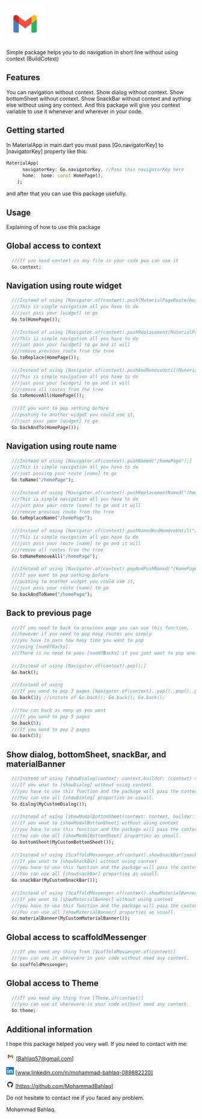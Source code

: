 <img src="https://github.com/MohammadBahlaq/short_navigation/raw/main/assets/Gmail.jpg" width="100">


Simple package helps you to do navigation in short line without using context (BuildCotext)
## Features

You can navigation without context.
Show dialog without context.
Show bottomSheet without context.
Show SnackBar without context and aything else without using any context.
And this package will give you context variable 
to use it whenever and wherever in your code.

## Getting started
In MaterialApp in main.dart you must pass [Go.navigatorKey] to [navigatorKey] property
like this:

```dart
MaterialApp(
      navigatorKey: Go.navigatorKey, //Pass this navigatorKey here
      home:  home: const HomePage(),
    );
```

and after that you can use this package usefully.    

## Usage
Explaining of how to use this package

## Global access to context
```dart
  ///If you need context in any file in your code you can use it
  Go.context;
```
## Navigation using route widget
```dart
  ///Instead of using [Navigator.of(context).push(MaterialPageRoute(builder: (context) => page));]
  ///This is simple navigation all you have to do
  ///just pass your [widget] to go
  Go.to(HomePage());

  ///Instead of using [Navigator.of(context).pushReplacement(MaterialPageRoute(builder: (context) => page));]
  ///This is simple navigation all you have to do
  ///just pass your [widget] to go and it will
  ///remove previous route from the tree
  Go.toReplace(HomePage());
  
  ///Instead of using [Navigator.of(context).pushAndRemoveUntil(MaterialPageRoute(builder: (context) => page));]
  ///This is simple navigation all you have to do
  ///just pass your [widget] to go and it will
  ///remove all routes from the tree
  Go.toRemoveAll(HomePage());

  ///If you want to pop sothing before
  ///pushing to another widget you could use it,
  ///just pass your [widget] to go
  Go.backAndTo(HomePage());
```
## Navigation using route name
```dart
  ///Instead of using [Navigator.of(context).pushNamed("/homePage");]
  ///This is simple navigation all you have to do
  ///just passing your route [name] to go
  Go.toName("/homePage");

  ///Instead of using [Navigator.of(context).pushReplacementNamed("/homePage");]
  ///This is simple navigation all you have to do
  ///just pass your route [name] to go and it will
  ///remove previous route from the tree
  Go.toReplaceName("/homePage");

  ///Instead of using [Navigator.of(context).pushNamedAndRemoveUntil("/homePage");]
  ///This is simple navigation all you have to do
  ///just pass your route [name] to go and it will
  ///remove all routes from the tree
  Go.toNameRemoveAll("/homePage");

  ///Instead of using [Navigator.of(context).popAndPushNamed("/homePage");]
  ///If you want to pop sothing before
  ///pushing to another widget you could use it,
  ///just pass your route [name] to go
  Go.backAndToName("/homePage");
```
## Back to previous page
```dart
  ///If you need to back to previous page you can use this function,
  ///however if you need to pop many routes you simply
  ///you have to pass how many time you want to pop
  ///using [numOfBacks].
  ///There is no need to pass [numOfBacks] if you just want to pop one time.

  ///Instead of using [Navigator.of(context).pop();]
  Go.back();

  ///Instead of using 
  ///If you wand to pop 3 pages [Navigator.of(context)..pop()..pop()..pop();]
  Go.back(3); //instate of Go.back(); Go.back(); Go.back();

  ///You can back as many as you want
  ///If you wand to pop 5 pages
  Go.back(5);
  ///If you wand to pop 2 pages
  Go.back(2);
```
## Show dialog, bottomSheet, snackBar, and materialBanner
```dart
  ///Instead of using [showDialog(context: context,builder: (context) => MyCustomDialog());]
  ///If you wnat to [showDialog] without using context
  ///you have to use this function and the package will pass the context automaticlly.
  ///You can use all [showDialog] proparties as usuall.
  Go.dialog(MyCustomDialog());

  ///Instead of using [showModalBottomSheet(context: context, builder: (context) => content);]
  ///If you wnat to [showModalBottomSheet] without using context
  ///you have to use this function and the package will pass the context automaticlly.
  ///You can use all [showModalBottomSheet] proparties as usuall.
  Go.bottomSheet(MyCustomBottomSheet());

  ///Instead of using [ScaffoldMessenger.of(context).showSnackBar(snackBar);]
  ///If you wnat to [showSnackBar] without using context
  ///you have to use this function and the package will pass the context automaticlly.
  ///You can use all [showSnackBar] proparties as usuall.
  Go.snackBar(MyCustomSnackBar());

  ///Instead of using [ScaffoldMessenger.of(context).showMaterialBanner(materialBanner);]
  ///If you wnat to [showMaterialBanner] without using context
  ///you have to use this function and the package will pass the context automaticlly.
  ///You can use all [showMaterialBanner] proparties as usuall.
  Go.materialBanner(MyCustomMaterialBanner());
```
## Global access to scaffoldMessenger
```dart
  ///If you need any thing from [ScaffoldMessenger.of(context)]
  ///you can use it wherevere in your code without need any context.
  Go.scaffoldMessenger;
```
## Global access to Theme
```dart
  ///If you need any thing from [Theme.of(context)]
  ///you can use it wherevere in your code without need any context.
  Go.theme;
```
## Additional information

I hope this package helped you very well.
If you need to contact with me: 

<img src="https://github.com/MohammadBahlaq/short_navigation/raw/main/assets/Gmail.jpg" width="22"> [Bahlaq57@gmail.com]

<!-- [<img src="https://github.com/MohammadBahlaq/short_navigation/raw/main/assets/Gmail.jpg" width="22">](Bahlaq57@gmail.com) -->

<img src="https://raw.githubusercontent.com/MohammadBahlaq/short_navigation/main/assets/LinkedIn.png" width="20"> [www.linkedin.com/in/mohammad-bahlaq-089882220]

<!-- [<img src="https://raw.githubusercontent.com/MohammadBahlaq/short_navigation/main/assets/LinkedIn.png" width="20">](www.linkedin.com/in/mohammad-bahlaq-089882220) -->

<img src="https://github.com/MohammadBahlaq/short_navigation/raw/main/assets/GitHub.png" width="20"> [https://github.com/MohammadBahlaq]

<!-- [<img src="https://github.com/MohammadBahlaq/short_navigation/raw/main/assets/GitHub.png" width="20">](https://github.com/MohammadBahlaq) -->

Do not hesitate to contact me if you faced any problem.

Mohammad Bahlaq.
